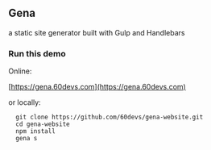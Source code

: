 ## Gena

a static site generator built with Gulp and Handlebars

### Run this demo

Online:

[https://gena.60devs.com](https://gena.60devs.com)

or locally:

```
  git clone https://github.com/60devs/gena-website.git
  cd gena-website
  npm install
  gena s
```
